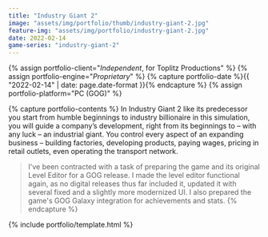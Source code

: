 ```yaml
---
title: "Industry Giant 2"
image: "assets/img/portfolio/thumb/industry-giant-2.jpg"
feature-img: "assets/img/portfolio/industry-giant-2.jpg"
date: 2022-02-14
game-series: "industry-giant-2"
---
```


{% assign portfolio-client="*Independent*, for Toplitz Productions" %}
{% assign portfolio-engine="*Proprietary*" %}
{% capture portfolio-date %}{{ "2022-02-14" | date: page.date-format }}{% endcapture %}
{% assign portfolio-platform="PC (GOG)" %}

{% capture portfolio-contents %}
In Industry Giant 2 like its predecessor you start from humble beginnings to industry billionaire in this simulation, you will guide a company’s development,
right from its beginnings to – with any luck – an industrial giant. You control every aspect of an expanding business – building factories, developing products,
paying wages, pricing in retail outlets, even operating the transport network.

> I've been contracted with a task of preparing the game and its original Level Editor for a GOG release.
> I made the level editor functional again, as no digital releases thus far included it,
> updated it with several fixed and a slightly more modernized UI. I also prepared the game's GOG Galaxy integration for achievements and stats.
{% endcapture %}

{% include portfolio/template.html %}
